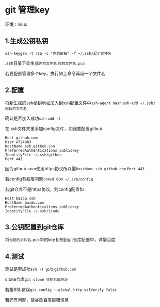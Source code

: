 # git 管理key
环境：linux

## 1.生成公钥私钥

`ssh-keygen -t rsa -C "你的邮箱" -f ~/.ssh/起个文件名`

.ssh目录下会生成`你的文件名` `你的文件名.pub`

若要配置管理多个key，执行如上命令再起一个文件名

## 2.配置
将新生成的ssh秘钥地址加入到ssh配置文件中`ssh-agent bash` `ssh-add ~/.ssh/你起的文件名`

确认是否加入成功`ssh-add -l`

在.ssh文件夹里添加config文件，如我要配置github

```
Host github.com
User w724883
HostName ssh.github.com
PreferredAuthentications publickey
IdentityFile ~/.ssh/github
Port 443 
```

因为github.com使用https协议所以需`HostName ssh.github.com` `Port 443 `

若config有权限问题`chmod 600 ~/.ssh/config`

若git仓库不是https协议，则config配置如

```
Host baidu.com
HostName baidu.com
PreferredAuthentications publickey
IdentityFile ~/.ssh/icode
```

## 3.公钥配置到git仓库
将`你起的文件名.pub`中的key复制到git仓库配置中，详情百度

## 4.测试
测试是否成功`ssh -T git@github.com`

clone仓库`git clone 你的仓库地址`

若报SSL错误`git config --global http.sslVerify false`

若还有问题，请谷歌百度报错信息
